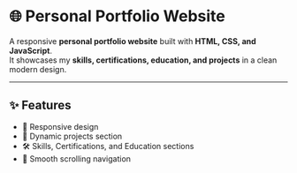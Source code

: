 # 🌐 Personal Portfolio Website

A responsive **personal portfolio website** built with **HTML, CSS, and JavaScript**.  
It showcases my **skills, certifications, education, and projects** in a clean modern design.

---

## ✨ Features
- 📱 Responsive design     
- 📂 Dynamic projects section  
- 🛠 Skills, Certifications, and Education sections  
- 🔗 Smooth scrolling navigation  
